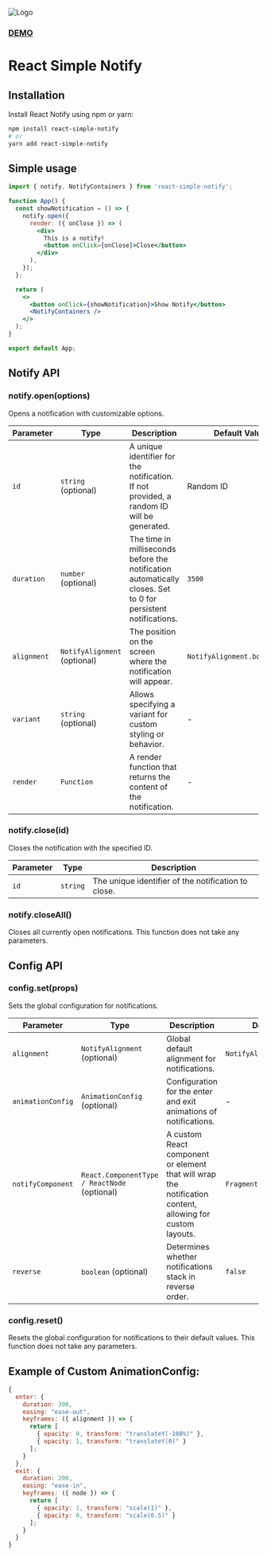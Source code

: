 ![Logo](https://repository-images.githubusercontent.com/765200491/0b4162c0-8e67-4b8d-9d53-58b50c65c0f3)
### [DEMO](http://rsn.gruffix.ru/)

# React Simple Notify

## Installation
Install React Notify using npm or yarn:

```bash
npm install react-simple-notify
# or
yarn add react-simple-notify
```

## Simple usage
```jsx
import { notify, NotifyContainers } from 'react-simple-notify';

function App() {
  const showNotification = () => {
    notify.open({
      render: ({ onClose }) => (
        <div>
          This is a notify!
          <button onClick={onClose}>Close</button>
        </div>
      ),
    });
  };

  return (
    <>
      <button onClick={showNotification}>Show Notify</button>
      <NotifyContainers />
    </>
  );
}

export default App;
```


## Notify API

### notify.open(options)
Opens a notification with customizable options.

| Parameter | Type                     | Description                                                                                            | Default Value            |
|----|--------------------------|--------------------------------------------------------------------------------------------------------|--------------------------|
|`id`|`string` (optional)|A unique identifier for the notification. If not provided, a random ID will be generated.|Random ID|
|`duration`|`number` (optional)|The time in milliseconds before the notification automatically closes. Set to 0 for persistent notifications.|`3500`|
|`alignment`|`NotifyAlignment` (optional)|The position on the screen where the notification will appear.|`NotifyAlignment.bottomLeft`|
|`variant`|`string` (optional)|Allows specifying a variant for custom styling or behavior.|-| 
|`render`|`Function`|A render function that returns the content of the notification. |-| 

### notify.close(id)
Closes the notification with the specified ID.

| Parameter | Type                  | Description                                                                                            |
|----|-----------------------|--------------------------------------------------------------------------------------------------------|
|`id`|`string`|The unique identifier of the notification to close.|

###  notify.closeAll()
Closes all currently open notifications. This function does not take any parameters.

## Config API

### config.set(props)
Sets the global configuration for notifications.

| Parameter | Type                                        | Description                                                                                            | Default Value                |
|----|---------------------------------------------|--------------------------------------------------------------------------------------------------------|------------------------------|
|`alignment`| `NotifyAlignment` (optional)                |Global default alignment for notifications.| `NotifyAlignment.bottomLeft` |
|`animationConfig`| `AnimationConfig` (optional)                |Configuration for the enter and exit animations of notifications.| -                            |
|`notifyComponent`| `React.ComponentType / ReactNode` (optional) |A custom React component or element that will wrap the notification content, allowing for custom layouts.| `Fragment`                   |
|`reverse`| `boolean` (optional)|Determines whether notifications stack in reverse order.| `false`                      |

### config.reset()
Resets the global configuration for notifications to their default values. This function does not take any parameters.


## Example of Custom AnimationConfig:
```javascript
{
  enter: {
    duration: 300,
    easing: "ease-out",
    keyframes: ({ alignment }) => {
      return [
        { opacity: 0, transform: "translateY(-100%)" },
        { opacity: 1, transform: "translateY(0)" }
      ];
    }
  },
  exit: {
    duration: 200,
    easing: "ease-in",
    keyframes: ({ node }) => {
      return [
        { opacity: 1, transform: "scale(1)" },
        { opacity: 0, transform: "scale(0.5)" }
      ];
    }
  }
}

```
